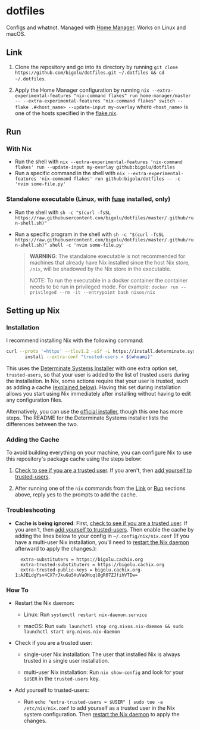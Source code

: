 # dotfiles

Configs and whatnot. Managed with [Home Manager](https://github.com/nix-community/home-manager). Works on Linux and macOS.

## Link

1. Clone the repository and go into its directory by running `git clone https://github.com/bigolu/dotfiles.git ~/.dotfiles && cd ~/.dotfiles`.

2. Apply the Home Manager configuration by running `nix --extra-experimental-features "nix-command flakes" run home-manager/master -- --extra-experimental-features "nix-command flakes" switch --flake .#<host_name> --update-input my-overlay` where `<host_name>` is one of the hosts specified in the [flake.nix](https://github.com/bigolu/dotfiles/blob/master/flake.nix).

## Run

### With Nix

- Run the shell with `nix --extra-experimental-features 'nix-command flakes' run --update-input my-overlay github:bigolu/dotfiles`
- Run a specific command in the shell with `nix --extra-experimental-features 'nix-command flakes' run github:bigolu/dotfiles -- -c 'nvim some-file.py'`

### Standalone executable (Linux, with [fuse](https://github.com/libfuse/libfuse) installed, only)

- Run the shell with `sh -c "$(curl -fsSL https://raw.githubusercontent.com/bigolu/dotfiles/master/.github/run-shell.sh)"`
- Run a specific program in the shell with `sh -c "$(curl -fsSL https://raw.githubusercontent.com/bigolu/dotfiles/master/.github/run-shell.sh)" shell -c 'nvim some-file.py'`

  > **WARNING**: The standalone executable is not recommended for machines that already have Nix installed since the host Nix store, `/nix`, will be shadowed by the Nix store in the executable.
  >
  > NOTE: To run the executable in a docker container the container needs to be run in privileged mode. For example: `docker run --privileged --rm -it --entrypoint bash nixos/nix`

## Setting up Nix

### Installation

I recommend installing Nix with the following command:

```sh
curl --proto '=https' --tlsv1.2 -sSf -L https://install.determinate.systems/nix | sh -s -- \
       install --extra-conf "trusted-users = $(whoami)"
```

This uses the [Determinate Systems Installer](https://github.com/DeterminateSystems/nix-installer) with one extra option set, `trusted-users`, so that your user is added to the list of trusted users during the installation. In Nix, some actions require that your user is trusted, such as adding a cache ([explained below](#adding-the-cache)). Having this set during installation allows you start using Nix immediately after installing without having to edit any configuration files.

Alternatively, you can use the [official installer](https://nixos.org/download.html), though this one has more steps. The README for the Determinate Systems installer lists the differences between the two.

### Adding the Cache

To avoid building everything on your machine, you can configure Nix to use this repository's package cache using the steps below:

1. [Check to see if you are a trusted user](#check-trust). If you aren't, then [add yourself to trusted-users](#add-trust).

2. After running one of the `nix` commands from the [Link](#link) or [Run](#run) sections above, reply yes to the prompts to add the cache.

### Troubleshooting

- **Cache is being ignored**: First, [check to see if you are a trusted user](#check-trust). If you aren't, then [add yourself to trusted-users](#add-trust). Then enable the cache by adding the lines below to your config in `~/.config/nix/nix.conf` (If you have a multi-user Nix installation, you'll need to [restart the Nix daemon](#restart-daemon) afterward to apply the changes.):

        extra-substituters = https://bigolu.cachix.org
        extra-trusted-substituters = https://bigolu.cachix.org
        extra-trusted-public-keys = bigolu.cachix.org-1:AJELdgYsv4CX7rJkuGu5HuVaOHcqlOgR07ZJfihVTIw=

### How To

- <span id="restart-daemon">Restart the Nix daemon</span>:

  - Linux: Run `systemctl restart nix-daemon.service`

  - macOS: Run `sudo launchctl stop org.nixos.nix-daemon && sudo launchctl start org.nixos.nix-daemon`

- <span id="check-trust">Check if you are a trusted user</span>:

  - single-user Nix installation: The user that installed Nix is always trusted in a single user installation.

  - multi-user Nix installation: Run `nix show-config` and look for your `$USER` in the `trusted-users` key.

- <span id="add-trust">Add yourself to trusted-users</space>:

  - Run `echo "extra-trusted-users = $USER" | sudo tee -a /etc/nix/nix.conf` to add yourself as a trusted user in the Nix system configuration. Then [restart the Nix daemon](#restart-daemon) to apply the changes.
